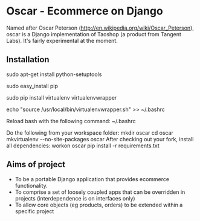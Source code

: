 # Oscar - Ecommerce on Django

Named after Oscar Peterson (http://en.wikipedia.org/wiki/Oscar_Peterson), oscar is a Django implementation
of Taoshop (a product from Tangent Labs).  It's fairly experimental at the moment.

## Installation
sudo apt-get install python-setuptools

sudo easy_install pip

sudo pip install virtualenv virtualenvwrapper

echo "source /usr/local/bin/virtualenvwrapper.sh" >> ~/.bashrc

Reload bash with the following command:
~/.bashrc

Do the following from your workspace folder:
    mkdir oscar
	cd oscar
    mkvirtualenv --no-site-packages oscar
After checking out your fork, install all dependencies:
	workon oscar
	pip install -r requirements.txt

## Aims of project
* To be a portable Django application that provides ecommerce functionality.  
* To comprise a set of loosely coupled apps that can be overridden in projects (interdependence is on interfaces only)
* To allow core objects (eg products, orders) to be extended within a specific project
